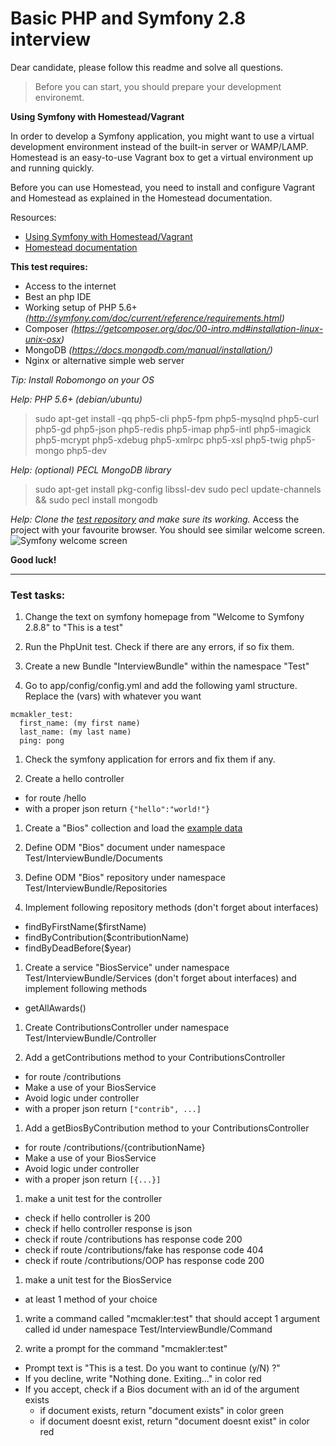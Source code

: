 # Basic PHP and Symfony 2.8 interview

Dear candidate, please follow this readme and solve all questions.

> Before you can start, you should prepare your development environemt.

**Using Symfony with Homestead/Vagrant**

In order to develop a Symfony application, you might want to use a virtual development environment instead of the built-in server or WAMP/LAMP. Homestead is an easy-to-use Vagrant box to get a virtual environment up and running quickly.

Before you can use Homestead, you need to install and configure Vagrant and Homestead as explained in the Homestead documentation.

Resources:
- [Using Symfony with Homestead/Vagrant](http://symfony.com/doc/current/cookbook/workflow/homestead.html)
- [Homestead documentation](http://laravel.com/docs/homestead#installation-and-setup)


**This test requires:**
- Access to the internet
- Best an php IDE
- Working setup of PHP 5.6+ *(http://symfony.com/doc/current/reference/requirements.html)*
- Composer *(https://getcomposer.org/doc/00-intro.md#installation-linux-unix-osx)*
- MongoDB *(https://docs.mongodb.com/manual/installation/)*
- Nginx or alternative simple web server

*Tip: Install Robomongo on your OS*

*Help: PHP 5.6+ (debian/ubuntu)*
> sudo apt-get install -qq php5-cli php5-fpm php5-mysqlnd php5-curl php5-gd php5-json php5-redis php5-imap php5-intl php5-imagick php5-mcrypt php5-xdebug php5-xmlrpc php5-xsl php5-twig php5-mongo php5-dev

*Help: (optional) PECL MongoDB library*
> sudo apt-get install pkg-config libssl-dev
> sudo pecl update-channels && sudo pecl install mongodb

*Help: Clone the [test repository](https://github.com/OskHa/php_interview_test) and make sure its working.*
Access the project with your favourite browser. You should see similar welcome screen.  
![Symfony welcome screen](https://raw.githubusercontent.com/OskHa/php_interview_test/master/symfony_screenshot.png)

**Good luck!**


--------


### Test tasks:

1. Change the text on symfony homepage from "Welcome to Symfony 2.8.8" to "This is a test"

1. Run the PhpUnit test. Check if there are any errors, if so fix them.

1. Create a new Bundle "InterviewBundle" within the namespace "Test"

1. Go to app/config/config.yml and add the following yaml structure. Replace the (vars) with whatever you want

  ```
  mcmakler_test:
    first_name: (my first name)
    last_name: (my last name)
    ping: pong
  ```

1. Check the symfony application for errors and fix them if any.

1. Create a hello controller
  * for route /hello
  * with a proper json return `{"hello":"world!"}`

1. Create a "Bios" collection and load the [example data](https://docs.mongodb.com/manual/reference/bios-example-collection/)

1. Define ODM "Bios" document under namespace Test/InterviewBundle/Documents

1. Define ODM "Bios" repository under namespace Test/InterviewBundle/Repositories

1. Implement following repository methods (don't forget about interfaces)
  * findByFirstName($firstName)
  * findByContribution($contributionName)
  * findByDeadBefore($year)

1. Create a service "BiosService" under namespace Test/InterviewBundle/Services (don't forget about interfaces) and implement following methods
  * getAllAwards()

1. Create ContributionsController under namespace Test/InterviewBundle/Controller

1. Add a getContributions method to your ContributionsController
  * for route /contributions
  * Make a use of your BiosService
  * Avoid logic under controller
  * with a proper json return `["contrib", ...]`

1. Add a getBiosByContribution method to your ContributionsController
  * for route /contributions/{contributionName}
  * Make a use of your BiosService
  * Avoid logic under controller
  * with a proper json return `[{...}]`

1. make a unit test for the controller
  * check if hello controller is 200
  * check if hello controller response is json
  * check if route /contributions has response code 200
  * check if route /contributions/fake has response code 404
  * check if route /contributions/OOP has response code 200
  
1. make a unit test for the BiosService
  * at least 1 method of your choice

1. write a command called "mcmakler:test" that should accept 1 argument called id under namespace Test/InterviewBundle/Command

1. write a prompt for the command "mcmakler:test"
  * Prompt text is "This is a test. Do you want to continue (y/N) ?"
  * If you decline, write "Nothing done. Exiting..." in color red
  * If you accept, check if a Bios document with an id of the argument exists
    * if document exists, return "document exists" in color green
    * if document doesnt exist, return "document doesnt exist" in color red
